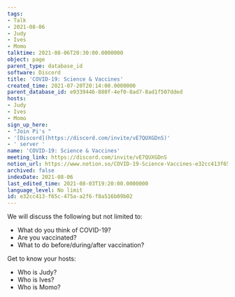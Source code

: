 ```yaml
---
tags:
- Talk
- 2021-08-06
- Judy
- Ives
- Momo
talktime: 2021-08-06T20:30:00.0000000
object: page
parent_type: database_id
software: Discord
title: 'COVID-19: Science & Vaccines'
created_time: 2021-07-20T20:14:00.0000000
parent_database_id: e9339446-880f-4ef0-8ad7-8ad1f507dded
hosts:
- Judy
- Ives
- Momo
sign_up_here:
- "Join Pi's "
- '[Discord](https://discord.com/invite/vE7QUXGDnS)'
- ' server '
name: 'COVID-19: Science & Vaccines'
meeting_link: https://discord.com/invite/vE7QUXGDnS
notion_url: https://www.notion.so/COVID-19-Science-Vaccines-e32cc413f65c475aa2f6f8a516b09b02
archived: false
indexDate: 2021-08-06
last_edited_time: 2021-08-03T19:20:00.0000000
language_level: No limit
id: e32cc413-f65c-475a-a2f6-f8a516b09b02
---
```



We will discuss the following but not limited to:
   - What do you think of COVID-19?
   - Are you vaccinated?
   - What to do before/during/after vaccination?

Get to know your hosts:
   - Who is Judy?
   - Who is Ives?
   - Who is Momo?



